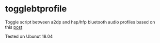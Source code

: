 # togglebtprofile
Toggle script between a2dp and hsp/hfp bluetooth audio profiles based on this [post](https://forums.linuxmint.com/viewtopic.php?t=295859)

Tested on Ubunut 18.04
